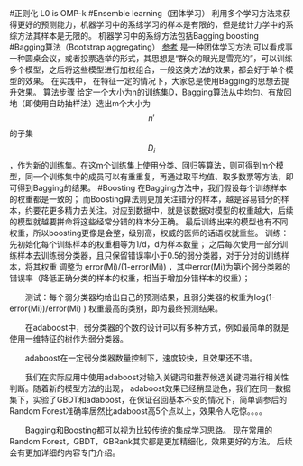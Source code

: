 #正则化
L0 is OMP-k
#Ensemble learning（团体学习）
利用多个学习方法来获得更好的预测能力，机器学习中的系综学习的样本是有限的，但是统计力学中的系综方法其样本是无限的。
机器学习中的系综方法包括Bagging,boosting
#Bagging算法（Bootstrap aggregating）
[参考](https://www.cnblogs.com/maybe2030/p/4652492.html)
 是一种团体学习方法,可以看成事一种圆桌会议，或者投票选举的形式，其思想是“群众的眼光是雪亮的”，可以训练多个模型，之后将这些模型进行加权组合，一般这类方法的效果，都会好于单个模型的效果。 在实践中， 在特征一定的情况下，大家总是使用Bagging的思想去提升效果。
算法步骤
给定一个大小为n的训练集D，Bagging算法从中均匀、有放回地（即使用自助抽样法）选出m个大小为$$n'$$的子集$$D_{i}$$，作为新的训练集。在这m个训练集上使用分类、回归等算法，则可得到m个模型，同一个训练集中的成员可以有重重复，再通过取平均值、取多数票等方法，即可得到Bagging的结果。
#Boosting
在Bagging方法中，我们假设每个训练样本的权重都是一致的； 而Boosting算法则更加关注错分的样本，越是容易错分的样本，约要花更多精力去关注。对应到数据中，就是该数据对模型的权重越大，后续的模型就越要拼命将这些经常分错的样本分正确。 最后训练出来的模型也有不同权重，所以boosting更像是会整，级别高，权威的医师的话语权就重些。
训练：先初始化每个训练样本的权重相等为1/d，d为样本数量； 之后每次使用一部分训练样本去训练弱分类器，且只保留错误率小于0.5的弱分类器，对于分对的训练样本，将其权重 调整为 error(Mi)/(1-error(Mi)) ，其中error(Mi)为第i个弱分类器的错误率（降低正确分类的样本的权重，相当于增加分错样本的权重）；

　　测试：每个弱分类器均给出自己的预测结果，且弱分类器的权重为log(1-error(Mi))/error(Mi) ) 权重最高的类别，即为最终预测结果。

　　在adaboost中，弱分类器的个数的设计可以有多种方式，例如最简单的就是使用一维特征的树作为弱分类器。

　　adaboost在一定弱分类器数量控制下，速度较快，且效果还不错。

　　我们在实际应用中使用adaboost对输入关键词和推荐候选关键词进行相关性判断。随着新的模型方法的出现， adaboost效果已经稍显逊色，我们在同一数据集下，实验了GBDT和adaboost，在保证召回基本不变的情况下，简单调参后的Random Forest准确率居然比adaboost高5个点以上，效果令人吃惊。。。。

　　Bagging和Boosting都可以视为比较传统的集成学习思路。 现在常用的Random Forest，GBDT，GBRank其实都是更加精细化，效果更好的方法。 后续会有更加详细的内容专门介绍。
